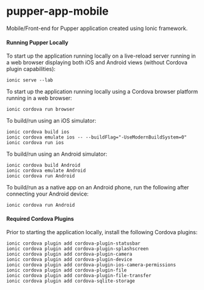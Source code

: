 # pupper-app-mobile

Mobile/Front-end for Pupper application created using Ionic framework.

#### Running Pupper Locally

To start up the application running locally on a live-reload server running in a web browser displaying both iOS and Android views (without Cordova plugin capabilities):

    ionic serve --lab

To start up the application running locally using a Cordova browser platform running in a web browser:

    ionic cordova run browser

To build/run using an iOS simulator:

    ionic cordova build ios
    ionic cordova emulate ios -- --buildFlag="-UseModernBuildSystem=0"
    ionic cordova run ios

 To build/run using an Android simulator:

    ionic cordova build Android
    ionic cordova emulate Android
    ionic cordova run Android

 To build/run as a native app on an Android phone, run the following after connecting your Android device:

    ionic cordova run Android


#### Required Cordova Plugins

Prior to starting the application locally, install the following Cordova plugins:

    ionic cordova plugin add cordova-plugin-statusbar
    ionic cordova plugin add cordova-plugin-splashscreen
    ionic cordova plugin add cordova-plugin-camera
    ionic cordova plugin add cordova-plugin-device
    ionic cordova plugin add cordova-plugin-ios-camera-permissions
    ionic cordova plugin add cordova-plugin-file
    ionic cordova plugin add cordova-plugin-file-transfer
    ionic cordova plugin add cordova-sqlite-storage
